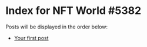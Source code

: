 # Index for NFT World #5382
Posts will be displayed in the order below:

- [Your first post](./001-first.md)

